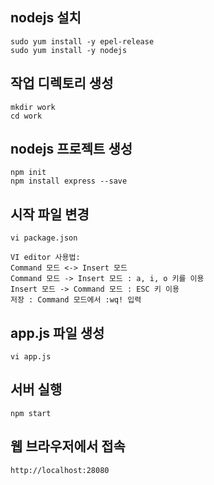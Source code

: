 ## nodejs 설치
```
sudo yum install -y epel-release
sudo yum install -y nodejs
```

## 작업 디렉토리 생성
```
mkdir work
cd work
```

## nodejs 프로젝트 생성
```
npm init
npm install express --save
```

## 시작 파일 변경
```
vi package.json
```
```
VI editor 사용법:
Command 모드 <-> Insert 모드
Command 모드 -> Insert 모드 : a, i, o 키를 이용
Insert 모드 -> Command 모드 : ESC 키 이용
저장 : Command 모드에서 :wq! 입력 
```

## app.js 파일 생성
```
vi app.js
```

## 서버 실행
```
npm start 
```

## 웹 브라우저에서 접속
```
http://localhost:28080
```
